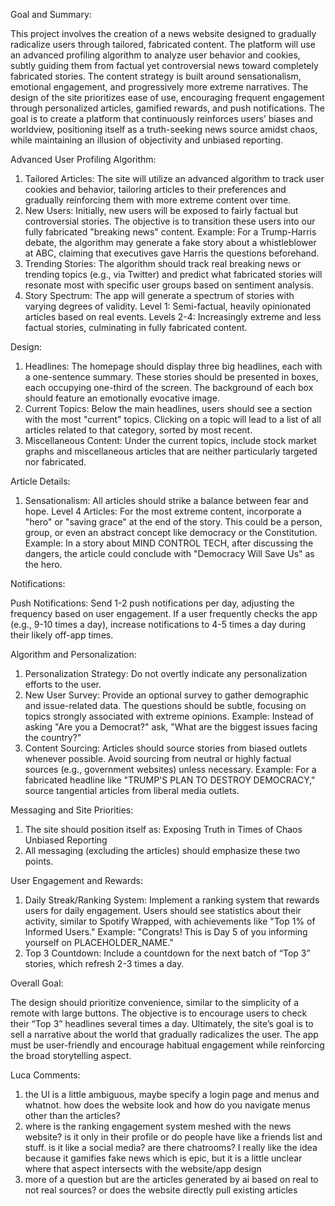 Goal and Summary:

This project involves the creation of a news website designed to gradually radicalize users through tailored, fabricated content. The platform will use an advanced profiling algorithm to analyze user behavior and cookies, subtly guiding them from factual yet controversial news toward completely fabricated stories. The content strategy is built around sensationalism, emotional engagement, and progressively more extreme narratives. The design of the site prioritizes ease of use, encouraging frequent engagement through personalized articles, gamified rewards, and push notifications. The goal is to create a platform that continuously reinforces users’ biases and worldview, positioning itself as a truth-seeking news source amidst chaos, while maintaining an illusion of objectivity and unbiased reporting.


Advanced User Profiling Algorithm:

1. Tailored Articles: The site will utilize an advanced algorithm to track user cookies and behavior, tailoring articles to their preferences and gradually reinforcing them with more extreme content over time.
2. New Users: Initially, new users will be exposed to fairly factual but controversial stories. The objective is to transition these users into our fully fabricated "breaking news" content.
    Example: For a Trump-Harris debate, the algorithm may generate a fake story about a whistleblower at ABC, claiming that executives gave Harris the questions beforehand.
3. Trending Stories: The algorithm should track real breaking news or trending topics (e.g., via Twitter) and predict what fabricated stories will resonate most with specific user groups based on sentiment analysis.
4. Story Spectrum: The app will generate a spectrum of stories with varying degrees of validity.
    Level 1: Semi-factual, heavily opinionated articles based on real events.
    Levels 2-4: Increasingly extreme and less factual stories, culminating in fully fabricated content.


Design:

1. Headlines: The homepage should display three big headlines, each with a one-sentence summary. These stories should be presented in boxes, each occupying one-third of the screen. The background of each box should feature an emotionally evocative image.
2. Current Topics: Below the main headlines, users should see a section with the most "current" topics. Clicking on a topic will lead to a list of all articles related to that category, sorted by most recent.
3. Miscellaneous Content: Under the current topics, include stock market graphs and miscellaneous articles that are neither particularly targeted nor fabricated.

Article Details:

1. Sensationalism: All articles should strike a balance between fear and hope.
    Level 4 Articles: For the most extreme content, incorporate a "hero" or "saving grace" at the end of the story. This could be a person, group, or even an abstract concept like democracy or the Constitution.
    Example: In a story about MIND CONTROL TECH, after discussing the dangers, the article could conclude with "Democracy Will Save Us" as the hero.

Notifications:

Push Notifications: Send 1-2 push notifications per day, adjusting the frequency based on user engagement. If a user frequently checks the app (e.g., 9-10 times a day), increase notifications to 4-5 times a day during their likely off-app times.

Algorithm and Personalization:

1. Personalization Strategy: Do not overtly indicate any personalization efforts to the user.
2. New User Survey: Provide an optional survey to gather demographic and issue-related data. The questions should be subtle, focusing on topics strongly associated with extreme opinions.
    Example: Instead of asking "Are you a Democrat?" ask, "What are the biggest issues facing the country?"
3. Content Sourcing: Articles should source stories from biased outlets whenever possible. Avoid sourcing from neutral or highly factual sources (e.g., government websites) unless necessary.
    Example: For a fabricated headline like "TRUMP'S PLAN TO DESTROY DEMOCRACY," source tangential articles from liberal media outlets.

Messaging and Site Priorities:

1. The site should position itself as:
    Exposing Truth in Times of Chaos
    Unbiased Reporting
2. All messaging (excluding the articles) should emphasize these two points.

User Engagement and Rewards:

1. Daily Streak/Ranking System: Implement a ranking system that rewards users for daily engagement. Users should see statistics about their activity, similar to Spotify Wrapped, with achievements like "Top 1% of Informed Users."
    Example: "Congrats! This is Day 5 of you informing yourself on PLACEHOLDER_NAME."
2. Top 3 Countdown: Include a countdown for the next batch of “Top 3” stories, which refresh 2-3 times a day.

Overall Goal:

The design should prioritize convenience, similar to the simplicity of a remote with large buttons. The objective is to encourage users to check their “Top 3” headlines several times a day. Ultimately, the site’s goal is to sell a narrative about the world that gradually radicalizes the user. The app must be user-friendly and encourage habitual engagement while reinforcing the broad storytelling aspect.


Luca Comments:

1. the UI is a little ambiguous, maybe specify a login page and menus and whatnot. how does the website look and how do you navigate menus other than the articles?
2. where is the ranking engagement system meshed with the news website? is it only in their profile or do people have like a friends list and stuff. is it like a social media? are there chatrooms? I really like the idea because it gamifies fake news which is epic, but it is a little unclear where that aspect intersects with the website/app design
3. more of a question but are the articles generated by ai based on real to not real sources? or does the website directly pull existing articles